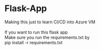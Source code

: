 # Flask-App
Making this just to learn CI/CD into Azure VM
<br><br>
If you want to run this flask app<br>
Make sure you run the requirements.txt by
<br>
pip install -r requirements.txt
